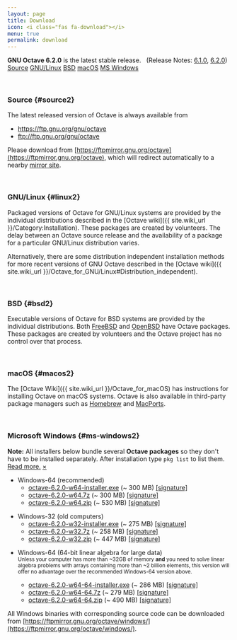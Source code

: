 ```yaml
---
layout: page
title: Download
icon: <i class="fas fa-download"></i>
menu: true
permalink: download
---
```


<div class="primary callout">
  <i class="fas fa-info-circle" style="color:#1779ba;"></i>
  <strong>GNU Octave 6.2.0</strong> is the latest stable release.
  &nbsp;
  (Release Notes:
  <a href="{{ "/NEWS-6.1.html" | relative_url }}">6.1.0</a>,
  <a href="{% post_url 2021-02-20-octave-6.2.0-released %}">6.2.0</a>)
</div>

<div class="button-group large expanded stacked-for-small">
  <a class="button" href="#source"><i class="fas fa-code"></i> Source</a>
  <a class="button" href="#linux"><i class="fab fa-linux"></i> GNU/Linux</a>
  <a class="button" href="#bsd"><i class="fab fa-freebsd"></i> BSD</a>
  <a class="button" href="#macos"><i class="fab fa-apple"></i> macOS</a>
  <a class="button" href="#ms-windows"><i class="fab fa-windows"></i> MS Windows</a>
</div>


<p id="source">&nbsp;</p>

### <i class="fas fa-code"></i> Source {#source2}

The latest released version of Octave is always available from

- https://ftp.gnu.org/gnu/octave
- ftp://ftp.gnu.org/gnu/octave

Please download from
[https://ftpmirror.gnu.org/octave](https://ftpmirror.gnu.org/octave),
which will redirect automatically to a nearby
[mirror site](https://www.gnu.org/order/ftp.html).


<p id="linux">&nbsp;</p>

### <i class="fab fa-linux"></i> GNU/Linux {#linux2}

Packaged versions of Octave for GNU/Linux systems are provided by the
individual distributions described in the
[Octave wiki]({{ site.wiki_url }}/Category:Installation).
These packages are created by volunteers.
The delay between an Octave source release and the availability of a package
for a particular GNU/Linux distribution varies.

Alternatively,
there are some distribution independent installation methods for more recent
versions of GNU Octave described in the
[Octave wiki]({{ site.wiki_url }}/Octave_for_GNU/Linux#Distribution_independent).


<p id="bsd">&nbsp;</p>

### <i class="fab fa-freebsd"></i> BSD {#bsd2}

Executable versions of Octave for BSD systems are provided by the individual
distributions.
Both [FreeBSD](https://www.freebsd.org/) and [OpenBSD](https://www.openbsd.org/)
have Octave packages.
These packages are created by volunteers and the Octave project has no control
over that process.


<p id="macos">&nbsp;</p>

### <i class="fab fa-apple"></i> macOS {#macos2}

The [Octave Wiki]({{ site.wiki_url }}/Octave_for_macOS) has instructions for
installing Octave on macOS systems.
Octave is also available in third-party package managers such as
[Homebrew](https://brew.sh/) and [MacPorts](https://www.macports.org).


<p id="ms-windows">&nbsp;</p>

### <i class="fab fa-windows"></i> Microsoft Windows {#ms-windows2}

<div class="primary callout small" data-closable>
<b>Note:</b> All installers below bundle several <b>Octave packages</b>
so they don't have to be installed separately.
After installation type <code>pkg list</code> to list them.<br>
<a href="{{ site.wiki_url }}/Octave_for_Microsoft_Windows">Read more.</a>
<a href="#ms-windows" class="close-button" aria-label="Dismiss alert" type="button" data-close>
  <span aria-hidden="true">&times;</span>
</a>
</div>

- Windows-64 (recommended)
  - [octave-6.2.0-w64-installer.exe](https://ftpmirror.gnu.org/octave/windows/octave-6.2.0-w64-installer.exe)
    (~ 300 MB)
    [[signature]](https://ftpmirror.gnu.org/octave/windows/octave-6.2.0-w64-installer.exe.sig)
  - [octave-6.2.0-w64.7z](https://ftpmirror.gnu.org/octave/windows/octave-6.2.0-w64.7z)
    (~ 300 MB)
    [[signature]](https://ftpmirror.gnu.org/octave/windows/octave-6.2.0-w64.7z.sig)
  - [octave-6.2.0-w64.zip](https://ftpmirror.gnu.org/octave/windows/octave-6.2.0-w64.zip)
    (~ 530 MB)
    [[signature]](https://ftpmirror.gnu.org/octave/windows/octave-6.2.0-w64.zip.sig)

<p></p>

- Windows-32 (old computers)
  - [octave-6.2.0-w32-installer.exe](https://ftpmirror.gnu.org/octave/windows/octave-6.2.0-w32-installer.exe)
    (~ 275 MB)
    [[signature]](https://ftpmirror.gnu.org/octave/windows/octave-6.2.0-w32-installer.exe.sig)
  - [octave-6.2.0-w32.7z](https://ftpmirror.gnu.org/octave/windows/octave-6.2.0-w32.7z)
    (~ 258 MB)
    [[signature]](https://ftpmirror.gnu.org/octave/windows/octave-6.2.0-w32.7z.sig)
  - [octave-6.2.0-w32.zip](https://ftpmirror.gnu.org/octave/windows/octave-6.2.0-w32.zip)
    (~ 447 MB)
    [[signature]](https://ftpmirror.gnu.org/octave/windows/octave-6.2.0-w32.zip.sig)

<p></p>

- Windows-64 (64-bit linear algebra for large data)
  <br><small>
  Unless your computer has more than ~32GB of memory
  <strong>and</strong> you need to solve linear algebra problems
  with arrays containing more than ~2 billion elements, this
  version will offer no advantage over the recommended Windows-64
  version above.
  </small>

  - [octave-6.2.0-w64-64-installer.exe](https://ftpmirror.gnu.org/octave/windows/octave-6.2.0-w64-64-installer.exe)
    (~ 286 MB)
    [[signature]](https://ftpmirror.gnu.org/octave/windows/octave-6.2.0-w64-64-installer.exe.sig)
  - [octave-6.2.0-w64-64.7z](https://ftpmirror.gnu.org/octave/windows/octave-6.2.0-w64-64.7z)
    (~ 279 MB)
    [[signature]](https://ftpmirror.gnu.org/octave/windows/octave-6.2.0-w64-64.7z.sig)
  - [octave-6.2.0-w64-64.zip](https://ftpmirror.gnu.org/octave/windows/octave-6.2.0-w64-64.zip)
    (~ 490 MB)
    [[signature]](https://ftpmirror.gnu.org/octave/windows/octave-6.2.0-w64-64.zip.sig)

All Windows binaries with corresponding source code can be downloaded from
[https://ftpmirror.gnu.org/octave/windows/](https://ftpmirror.gnu.org/octave/windows/).
